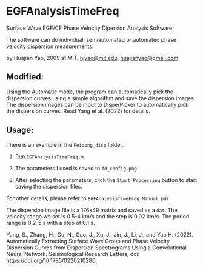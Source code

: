 # EGFAnalysisTimeFreq

Surface Wave EGF/CF Phase Velocity Dipersion Analysis Software.

The software can do individual, semiautomated or automated phase velocity dispersion measurements.

by Huajian Yao, 2009 at MIT, hjyao@mit.edu, huajianyao@gmail.com

## Modified: 

Using the Automatic mode, the program can automatically pick the dispersion curves using a simple algorithm and save the dispersion images. The dispersion images can be input to DisperPicker to automatically pick the dispersion curves. Read Yang et al. (2022) for details.

## Usage:

There is an example in the `Feidong_disp` folder. 

1. Run `EGFAnalysisTimeFreq.m`

2. The parameters I used is saved to `fd_config.png`

3. After selecting the parameters, click the `Start Processing` button to start saving the dispersion files.

For other details, please refer to `EGFAnalysisTimeFreq_Manual.pdf`

The dispersion image file is a 176x49 matrix and saved as a `dat`. The velocity range we set is 0.5-4 km/s and the step is 0.02 km/s. The period range is 0.2-5 s with a step of 0.1 s. 

Yang, S., Zhang, H., Gu, N., Gao, J., Xu, J., Jin, J., Li, J., and Yao H. (2022). Automatically Extracting Surface Wave Group and Phase Velocity Dispersion Curves from Dispersion Spectrograms Using a Convolutional Neural Network. Seismological Research Letters, doi: https://doi.org/10.1785/0220210280.
